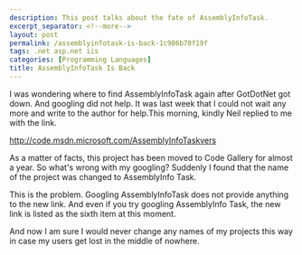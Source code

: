 ```yaml
---
description: This post talks about the fate of AssemblyInfoTask.
excerpt_separator: <!--more-->
layout: post
permalink: /assemblyinfotask-is-back-1c986b70f19f
tags: .net asp.net iis
categories: [Programming Languages]
title: AssemblyInfoTask Is Back
---
```

I was wondering where to find AssemblyInfoTask again after GotDotNet got down. And googling did not help. It was last week that I could not wait any more and write to the author for help.This morning, kindly Neil replied to me with the link.

http://code.msdn.microsoft.com/AssemblyInfoTaskvers

As a matter of facts, this project has been moved to Code Gallery for almost a year. So what's wrong with my googling? Suddenly I found that the name of the project was changed to AssemblyInfo Task.

This is the problem. Googling AssemblyInfoTask does not provide anything to the new link. And even if you try googling AssemblyInfo Task, the new link is listed as the sixth item at this moment.

And now I am sure I would never change any names of my projects this way in case my users get lost in the middle of nowhere.
<!--more-->
